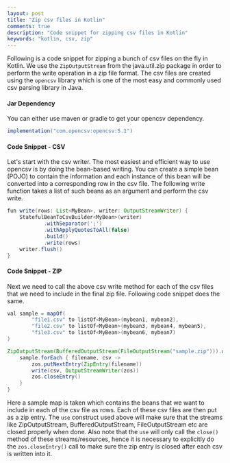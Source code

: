 ```yaml
---
layout: post
title: "Zip csv files in Kotlin"
comments: true
description: "Code snippet for zipping csv files in Kotlin"
keywords: "kotlin, csv, zip"
---
```


Following is a code snippet for zipping a bunch of csv files on the fly in Kotlin. We use the `ZipOutputStream` from the java.util.zip package in order to perform the write operation in a zip file format. The csv files are created using the `opencsv` library which is one of the most easy and commonly used csv parsing library in Java. 

#### Jar Dependency

You can either use maven or gradle to get your opencsv dependency.

```java
implementation("com.opencsv:opencsv:5.1")
```

#### Code Snippet - CSV

Let's start with the csv writer. The most easiest and efficient way to use opencsv is by doing the bean-based writing. You can create a simple bean (POJO) to contain the information and each instance of this bean will be converted into a corresponding row in the csv file. The following write function takes a list of such beans as an argument and perform the csv write.

```java
fun write(rows: List<MyBean>, writer: OutputStreamWriter) {
    StatefulBeanToCsvBuilder<MyBean>(writer)
            .withSeparator(';')
            .withApplyQuotesToAll(false)
            .build()
            .write(rows)
    writer.flush()
}
```

#### Code Snippet - ZIP

Next we need to call the above csv write method for each of the csv files that we need to include in the final zip file. Following code snippet does the same.

```java
val sample = mapOf(
        "file1.csv" to listOf<MyBean>(mybean1, mybean2),
        "file2.csv" to listOf<MyBean>(mybean3, mybean4, mybean5),
        "file3.csv" to listOf<MyBean>(mybean6, mybean7)
)

ZipOutputStream(BufferedOutputStream(FileOutputStream("sample.zip"))).use { zos ->
    sample.forEach { filename, csv ->
        zos.putNextEntry(ZipEntry(filename))
        write(csv, OutputStreamWriter(zos))
        zos.closeEntry()
    }
}
```

Here a sample map is taken which contains the beans that we want to include in each of the csv file as rows. Each of these csv files are then put as a zip entry. The `use` construct used above will make sure that the streams like ZipOutputStream, BufferedOutputStream, FileOutputStream etc are closed properly when done. Also note that the `use` will only call the `close()` method of these streams/resources, hence it is necessary to explicitly do the `zos.closeEntry()` call to make sure the zip entry is closed after each csv is written into it.

